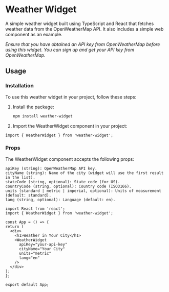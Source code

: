 # Weather Widget

A simple weather widget built using TypeScript and React that fetches weather data from the OpenWeatherMap API.
It also includes a simple web component as an example.

_Ensure that you have obtained an API key from OpenWeatherMap before using this widget. You can sign up and get your API key from OpenWeatherMap._

## Usage

### Installation

To use this weather widget in your project, follow these steps:

1. Install the package:
   ```bash
   npm install weather-widget
   ```
2. Import the WeatherWidget component in your project:

```
import { WeatherWidget } from 'weather-widget';
```

### Props

The WeatherWidget component accepts the following props:

```
apiKey (string): OpenWeatherMap API key.
cityName (string): Name of the city (widget will use the first result in the list).
stateCode (string, optional): State code (for US).
countryCode (string, optional): Country code (ISO3166).
units (standard | metric | imperial, optional): Units of measurement (default: standard).
lang (string, optional): Language (default: en).
```

```
import React from 'react';
import { WeatherWidget } from 'weather-widget';

const App = () => {
return (
  <div>
    <h1>Weather in Your City</h1>
    <WeatherWidget
      apiKey="your-api-key"
      cityName="Your City"
      units="metric"
      lang="en"
    />
  </div>
);
};

export default App;
```
